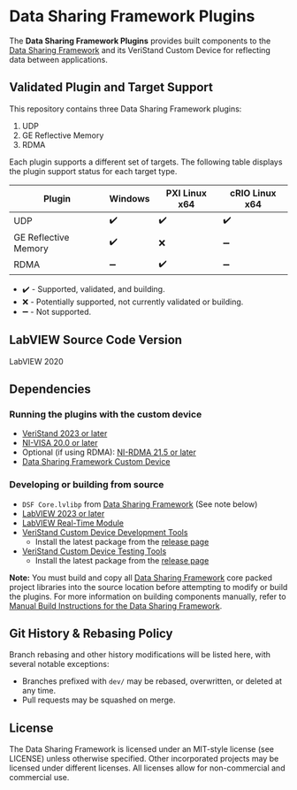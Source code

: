 # Data Sharing Framework Plugins
The **Data Sharing Framework Plugins** provides built components to the [Data Sharing Framework](https://github.com/ni/niveristand-data-sharing-framework-custom-device) and its VeriStand Custom Device for reflecting data between applications.

## Validated Plugin and Target Support
This repository contains three Data Sharing Framework plugins:
1. UDP
1. GE Reflective Memory
1. RDMA

Each plugin supports a different set of targets. The following table displays the plugin support status for each target type.

|Plugin|Windows|PXI Linux x64|cRIO Linux x64|
|---|---|---|---|
|UDP|:heavy_check_mark:|:heavy_check_mark:|:heavy_check_mark:|
|GE Reflective Memory|:heavy_check_mark:|:x:|:heavy_minus_sign:|
|RDMA|:heavy_minus_sign:|:heavy_check_mark:|:heavy_minus_sign:|

- :heavy_check_mark: - Supported, validated, and building.
- :x: - Potentially supported, not currently validated or building.
- :heavy_minus_sign: - Not supported.

[comment]: # (GitHub emoji support is documented here: https://gist.github.com/rxaviers/7360908)

## LabVIEW Source Code Version

LabVIEW 2020

## Dependencies

### Running the plugins with the custom device

- [VeriStand 2023 or later](https://www.ni.com/en-us/support/downloads/software-products/download.veristand.html)
- [NI-VISA 20.0 or later](https://www.ni.com/en-us/support/downloads/drivers/download.ni-visa.html)
- Optional (if using RDMA): [NI-RDMA 21.5 or later](https://www.ni.com/fi-fi/support/downloads/drivers/download.ni-rdma.html)
- [Data Sharing Framework Custom Device](https://github.com/ni/niveristand-data-sharing-framework-custom-device/releases)

### Developing or building from source 

- `DSF Core.lvlibp` from [Data Sharing Framework](https://github.com/ni/niveristand-data-sharing-framework-custom-device) (See note below)
- [LabVIEW 2023 or later](https://www.ni.com/en-us/support/downloads/software-products/download.labview.html)
- [LabVIEW Real-Time Module](https://www.ni.com/en-us/support/downloads/software-products/download.labview-real-time-module.html)
- [VeriStand Custom Device Development Tools](https://github.com/ni/niveristand-custom-device-development-tools)
  - Install the latest package from the [release page](https://github.com/ni/niveristand-custom-device-development-tools/releases)
- [VeriStand Custom Device Testing Tools](https://github.com/ni/niveristand-custom-device-testing-tools)
  - Install the latest package from the [release page](https://github.com/ni/niveristand-custom-device-testing-tools/releases)

**Note:** You must build and copy all [Data Sharing Framework](https://github.com/ni/niveristand-data-sharing-framework-custom-device) core packed project libraries into the source location before attempting to modify or build the plugins. For more information on building components manually, refer to [Manual Build Instructions for the Data Sharing Framework](https://github.com/ni/niveristand-data-sharing-framework-custom-device/blob/master/Docs/Manual%20Build%20Instructions.md).

## Git History & Rebasing Policy
Branch rebasing and other history modifications will be listed here, with several notable exceptions:
- Branches prefixed with `dev/` may be rebased, overwritten, or deleted at any time.
- Pull requests may be squashed on merge.

## License
The Data Sharing Framework is licensed under an MIT-style license (see LICENSE) unless otherwise specified. Other incorporated projects may be licensed under different licenses. All licenses allow for non-commercial and commercial use.
